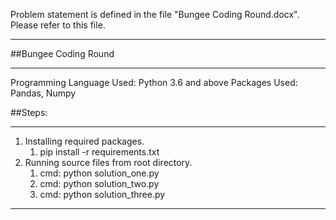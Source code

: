 Problem statement is defined in the file "Bungee Coding Round.docx". Please refer to this file.

***************

##Bungee Coding Round
*******************

Programming Language Used: Python 3.6 and above
Packages Used: Pandas, Numpy

##Steps:
*****

1. Installing required packages. 
   1. pip install -r requirements.txt
2. Running source files from root directory. 
   1. cmd: python solution_one.py
   2. cmd: python solution_two.py
   3. cmd: python solution_three.py

********